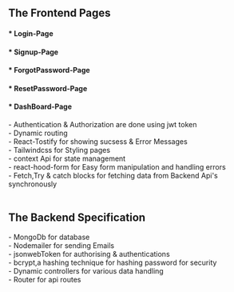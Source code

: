 <h2>The Frontend Pages</h2>
<h4>* Login-Page </h4>
<h4>* Signup-Page</h4>
<h4>* ForgotPassword-Page</h4>
<h4>* ResetPassword-Page</h4>
<h4>* DashBoard-Page</h4>
- Authentication & Authorization are done using jwt token<br/>
- Dynamic routing <br/>
- React-Tostify for showing sucsess & Error Messages<br/>
- Tailwindcss for Styling pages<br/>
- context Api for state management<br/>
- react-hood-form for Easy form manipulation and handling errors<br/>
- Fetch,Try & catch blocks for fetching data from Backend Api's synchronously<br/>
<br/>
<h2>The Backend Specification</h2>
- MongoDb for database<br/>
- Nodemailer for sending Emails<br/>
- jsonwebToken for authorising & authentications<br/>
- bcrypt,a hashing technique for hashing password for security<br/>
- Dynamic controllers for various data handling<br/>
- Router for api routes

